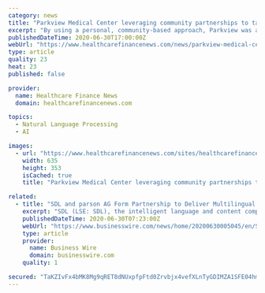 ```yaml
---
category: news
title: "Parkview Medical Center leveraging community partnerships to tackle SDOH"
excerpt: "By using a personal, community-based approach, Parkview was able to realize savings by cutting unnecessary ED utilization."
publishedDateTime: 2020-06-30T17:00:00Z
webUrl: "https://www.healthcarefinancenews.com/news/parkview-medical-center-leveraging-community-partnerships-tackle-social-determinants"
type: article
quality: 23
heat: 23
published: false

provider:
  name: Healthcare Finance News
  domain: healthcarefinancenews.com

topics:
  - Natural Language Processing
  - AI

images:
  - url: "https://www.healthcarefinancenews.com/sites/healthcarefinancenews.com/files/SDOH_food_crop.jpg"
    width: 635
    height: 353
    isCached: true
    title: "Parkview Medical Center leveraging community partnerships to tackle SDOH"

related:
  - title: "SDL and parson AG Form Partnership to Deliver Multilingual Technical Content"
    excerpt: "SDL (LSE: SDL), the intelligent language and content company, has formed a strategic partnership with parson AG (“parson”), experts in technical commu"
    publishedDateTime: 2020-06-30T07:23:00Z
    webUrl: "https://www.businesswire.com/news/home/20200630005045/en/SDL-parson-AG-Form-Partnership-Deliver-Multilingual"
    type: article
    provider:
      name: Business Wire
      domain: businesswire.com
    quality: 1

secured: "TaKZIvFx4bMK8Mg9qRET8dNUxpfpFtd0Zrvbjx4vefXLnTyGDIMZA1SFE04hmTY+gCIkjrXYtzNn2rMAsEhyfMzjv16mn74QYJMUEBI2lCSUt3rJv2UspuQQpH9lwy+j+UvCjd2e+/kf4kO83papxvjlWZKHhQ7qkcaKZsL0O1d87sRrFRLKn95eg1um0lDLWvWMl2Btq9d+tM/rNRLr1QA072x3QzILD0zrjMsy2oz84x00a2gPV6EbSthAm+p2+QQ/EwTHkzqRkPiUx70Zp7lZ4Xw6OKC/J3Mgg+tz3UEAjoa8UBv7hHxLwAfCvo8T65gkYPtcPfeTx4KrD4pWDg==;HI6TzcNCWHueZEP/xglbmg=="
---
```


